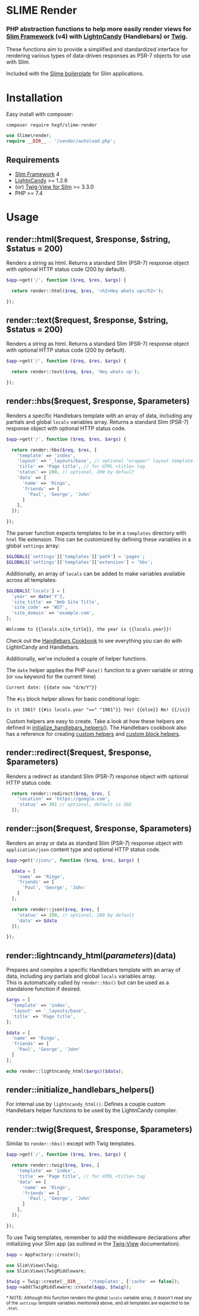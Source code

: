 # SLIME Render

### PHP abstraction functions to help more easily render views for [Slim Framework](https://www.slimframework.com/) (v4) with [LightnCandy](https://github.com/zordius/lightncandy) (Handlebars) or [Twig](https://github.com/slimphp/Twig-View).

These functions aim to provide a simplified and standardized interface for rendering various types of data-driven responses as PSR-7 objects for use with Slim.

Included with the [Slime boilerplate](https://github.com/hxgf/slime) for Slim applications.

# Installation
Easy install with composer:
```
composer require hxgf/slime-render
```
```php
use Slime\render;
require __DIR__ . '/vendor/autoload.php';
```

## Requirements
- [Slim Framework](https://www.slimframework.com/) 4
- [LightnCandy](https://github.com/zordius/lightncandy) >= 1.2.6
- (or) [Twig-View for Slim](https://github.com/slimphp/Twig-View) >= 3.3.0
- PHP >= 7.4


# Usage
## render::html($request, $response, $string, $status = 200)
Renders a string as html. Returns a standard Slim (PSR-7) response object with optional HTTP status code (200 by default).
```php
$app->get('/', function ($req, $res, $args) {

  return render::html($req, $res, '<h2>Hey whats up</h2>');

});
```


## render::text($request, $response, $string, $status = 200)
Renders a string as html. Returns a standard Slim (PSR-7) response object with optional HTTP status code (200 by default).
```php
$app->get('/', function ($req, $res, $args) {

  return render::text($req, $res, 'Hey whats up');

});
```


## render::hbs($request, $response, $parameters)
Renders a specific Handlebars template with an array of data, including any partials and global `locals` variables array. Returns a standard Slim (PSR-7) response object with optional HTTP status code.
```php
$app->get('/', function ($req, $res, $args) {

  return render::hbs($req, $res, [
    'template' => 'index',
    'layout' => '_layouts/base', // optional "wrapper" layout template
    'title' => 'Page title', // for HTML <title> tag
    'status' => 200, // optional, 200 by default
    'data' => [
      'name' => 'Ringo',
      'friends' => [
        'Paul', 'George', 'John'
      ]
    ],
  ]);

});
```

The parser function expects templates to be in a `templates` directory with `html` file extension. This can be customized by defining these variables in a global `settings` array:
```php
$GLOBALS['settings']['templates']['path'] = 'pages';
$GLOBALS['settings']['templates']['extension'] = 'hbs';
```

Additionally, an array of `locals` can be added to make variables available across all templates:
```php
$GLOBALS['locals'] = [
  'year' => date('Y'),
  'site_title' => 'Web Site Title',
  'site_code' => 'WST',
  'site_domain' => 'example.com',
];
```
```html
Welcome to {{locals.site_title}}, the year is {{locals.year}}!
```

Check out the [Handlebars Cookbook](https://zordius.github.io/HandlebarsCookbook/) to see everything you can do with LightnCandy and Handlebars.

Additionally, we've included a couple of helper functions.

The `date` helper applies the PHP `date()` function to a given variable or string (or `now` keyword for the current time)
```html
Current date: {{date now "d/m/Y"}}
```
The `#is` block helper allows for basic conditional logic:
```html
Is it 1981? {{#is locals.year "==" "1981"}} Yes! {{else}} No! {{/is}}
```

Custom helpers are easy to create. Take a look at how these helpers are defined in [initialize_handlebars_helpers()](https://github.com/hxgf/slime-render/blob/74e6e4a89a90a2490196a4d50d7466855820dd3a/src/render.php#L46). The Handlebars cookbook also has a reference for creating [custom helpers](https://zordius.github.io/HandlebarsCookbook/0021-customhelper.html) and [custom block helpers](https://zordius.github.io/HandlebarsCookbook/0022-blockhelper.html).

## render::redirect($request, $response, $parameters)
Renders a redirect as standard Slim (PSR-7) response object with optional HTTP status code.
```php
  return render::redirect($req, $res, [
    'location' => 'https://google.com',
    'status' => 301 // optional, default is 302
  ]);
```

## render::json($request, $response, $parameters)
Renders an array or data as standard Slim (PSR-7) response object with `application/json` content type and optional HTTP status code.
```php
$app->get('/json/', function ($req, $res, $args) {

  $data = [
    'name' => 'Ringo',
    'friends' => [
      'Paul', 'George', 'John'
    ]
  ];

  return render::json($req, $res, [
    'status' => 200, // optional, 200 by default
    'data' => $data
  ]);

});
```

## render::lightncandy_html($parameters)($data)
Prepares and compiles a specific Handlebars template with an array of data, including any partials and global `locals` variables array.<br />
This is automatically called by `render::hbs()` but can be used as a standalone function if desired.
```php
$args = [
  'template' => 'index',
  'layout' => '_layouts/base',
  'title' => 'Page title',
];

$data = [
  'name' => 'Ringo',
  'friends' => [
    'Paul', 'George', 'John'
  ]
];

echo render::lightncandy_html($args)($data);
```

## render::initialize_handlebars_helpers()
For internal use by `lightncandy_html()`. Defines a couple custom Handlebars helper functions to be used by the LightnCandy compiler.


## render::twig($request, $response, $parameters)
Similar to `render::hbs()` except with Twig templates.
```php
$app->get('/', function ($req, $res, $args) {

  return render::twig($req, $res, [
    'template' => 'index',
    'title' => 'Page title', // for HTML <title> tag
    'data' => [
      'name' => 'Ringo',
      'friends' => [
        'Paul', 'George', 'John'
      ]
    ],
  ]);

});
```
To use Twig templates, remember to add the middleware declarations after initializing your Slim app (as outlined in the [Twig-View](https://github.com/slimphp/Twig-View) documentation). 
```php
$app = AppFactory::create();

use Slim\Views\Twig;
use Slim\Views\TwigMiddleware;

$twig = Twig::create(__DIR__ . '/templates', ['cache' => false]);
$app->add(TwigMiddleware::create($app, $twig));
```
<sub>\* NOTE: Although this function renders the global `locals` variable array, it doesn't read any of the `settings` template variables mentioned above, and all templates are expected to be `.html`.</sub>